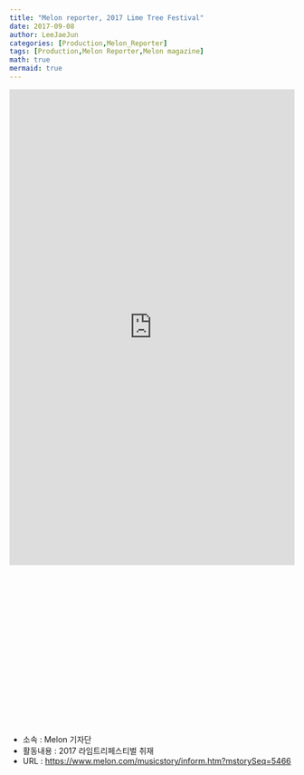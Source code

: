 ```yaml
---
title: "Melon reporter, 2017 Lime Tree Festival"
date: 2017-09-08
author: LeeJaeJun
categories: [Production,Melon_Reporter]
tags: [Production,Melon Reporter,Melon magazine]
math: true
mermaid: true
---
```


<div style="width:100%; height:840px; position:relative; padding-bottom: 56.25%;">
<iframe width="100%"height="840px" src="https://www.melon.com/musicstory/inform.htm?mstorySeq=5466" frameborder="0" scrolling="no"></iframe>
</div>

* 소속 : Melon 기자단
* 활동내용 : 2017 라임트리페스티벌 취재
* URL : https://www.melon.com/musicstory/inform.htm?mstorySeq=5466
